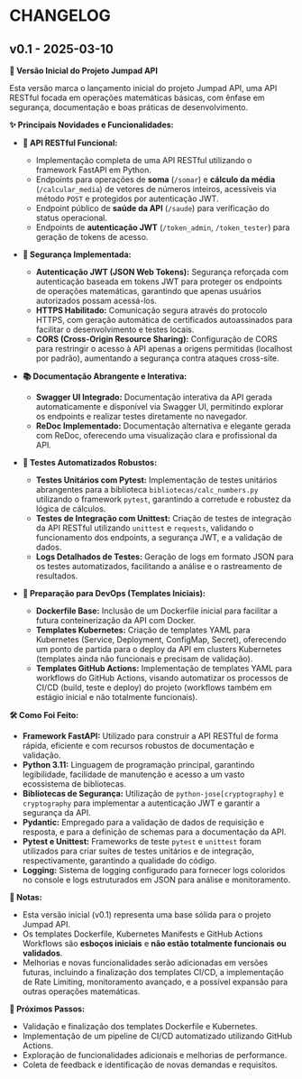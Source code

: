# CHANGELOG

## v0.1 - 2025-03-10

**🎉 Versão Inicial do Projeto Jumpad API**

Esta versão marca o lançamento inicial do projeto Jumpad API, uma API RESTful focada em operações matemáticas básicas, com ênfase em segurança, documentação e boas práticas de desenvolvimento.

**✨ Principais Novidades e Funcionalidades:**

*   **🚀 API RESTful Funcional:**
    *   Implementação completa de uma API RESTful utilizando o framework FastAPI em Python.
    *   Endpoints para operações de **soma** (`/somar`) e **cálculo da média** (`/calcular_media`) de vetores de números inteiros, acessíveis via método `POST` e protegidos por autenticação JWT.
    *   Endpoint público de **saúde da API** (`/saude`) para verificação do status operacional.
    *   Endpoints de **autenticação JWT** (`/token_admin`, `/token_tester`) para geração de tokens de acesso.

*   **🔐 Segurança Implementada:**
    *   **Autenticação JWT (JSON Web Tokens):**  Segurança reforçada com autenticação baseada em tokens JWT para proteger os endpoints de operações matemáticas, garantindo que apenas usuários autorizados possam acessá-los.
    *   **HTTPS Habilitado:** Comunicação segura através do protocolo HTTPS, com geração automática de certificados autoassinados para facilitar o desenvolvimento e testes locais.
    *   **CORS (Cross-Origin Resource Sharing):** Configuração de CORS para restringir o acesso à API apenas a origens permitidas (localhost por padrão), aumentando a segurança contra ataques cross-site.

*   **📚 Documentação Abrangente e Interativa:**
    *   **Swagger UI Integrado:** Documentação interativa da API gerada automaticamente e disponível via Swagger UI, permitindo explorar os endpoints e realizar testes diretamente no navegador.
    *   **ReDoc Implementado:** Documentação alternativa e elegante gerada com ReDoc, oferecendo uma visualização clara e profissional da API.

*   **🧪 Testes Automatizados Robustos:**
    *   **Testes Unitários com Pytest:** Implementação de testes unitários abrangentes para a biblioteca `bibliotecas/calc_numbers.py` utilizando o framework `pytest`, garantindo a corretude e robustez da lógica de cálculos.
    *   **Testes de Integração com Unittest:** Criação de testes de integração da API RESTful utilizando `unittest` e `requests`, validando o funcionamento dos endpoints, a segurança JWT, e a validação de dados.
    *   **Logs Detalhados de Testes:** Geração de logs em formato JSON para os testes automatizados, facilitando a análise e o rastreamento de resultados.

*   **🐳 Preparação para DevOps (Templates Iniciais):**
    *   **Dockerfile Base:** Inclusão de um Dockerfile inicial para facilitar a futura conteinerização da API com Docker.
    *   **Templates Kubernetes:** Criação de templates YAML para Kubernetes (Service, Deployment, ConfigMap, Secret), oferecendo um ponto de partida para o deploy da API em clusters Kubernetes (templates ainda não funcionais e precisam de validação).
    *   **Templates GitHub Actions:** Implementação de templates YAML para workflows do GitHub Actions, visando automatizar os processos de CI/CD (build, teste e deploy) do projeto (workflows também em estágio inicial e não totalmente funcionais).

**🛠️ Como Foi Feito:**

*   **Framework FastAPI:** Utilizado para construir a API RESTful de forma rápida, eficiente e com recursos robustos de documentação e validação.
*   **Python 3.11:** Linguagem de programação principal, garantindo legibilidade, facilidade de manutenção e acesso a um vasto ecossistema de bibliotecas.
*   **Bibliotecas de Segurança:** Utilização de `python-jose[cryptography]` e `cryptography` para implementar a autenticação JWT e garantir a segurança da API.
*   **Pydantic:** Empregado para a validação de dados de requisição e resposta, e para a definição de schemas para a documentação da API.
*   **Pytest e Unittest:** Frameworks de teste `pytest` e `unittest` foram utilizados para criar suítes de testes unitários e de integração, respectivamente, garantindo a qualidade do código.
*   **Logging:** Sistema de logging configurado para fornecer logs coloridos no console e logs estruturados em JSON para análise e monitoramento.

**📝 Notas:**

*   Esta versão inicial (v0.1) representa uma base sólida para o projeto Jumpad API.
*   Os templates Dockerfile, Kubernetes Manifests e GitHub Actions Workflows são **esboços iniciais** e **não estão totalmente funcionais ou validados**.
*   Melhorias e novas funcionalidades serão adicionadas em versões futuras, incluindo a finalização dos templates CI/CD, a implementação de Rate Limiting, monitoramento avançado, e a possível expansão para outras operações matemáticas.

**🚀 Próximos Passos:**

*   Validação e finalização dos templates Dockerfile e Kubernetes.
*   Implementação de um pipeline de CI/CD automatizado utilizando GitHub Actions.
*   Exploração de funcionalidades adicionais e melhorias de performance.
*   Coleta de feedback e identificação de novas demandas e requisitos.